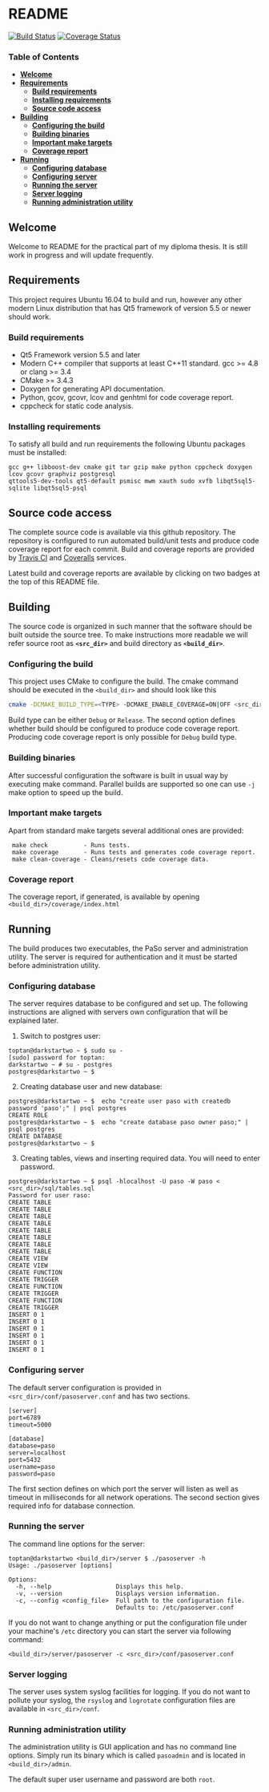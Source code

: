 # README
[![Build Status](https://travis-ci.org/toptan/paso.svg?branch=master)](https://travis-ci.org/toptan/paso)
[![Coverage Status](https://coveralls.io/repos/github/toptan/paso/badge.svg?branch=master)](https://coveralls.io/github/toptan/paso?branch=master)

### Table of Contents
- [**Welcome**](#welcome)
- [**Requirements**](#requirements)
    - [**Build requirements**](#build-requirements)
    - [**Installing requirements**](#installing-requirements)
    - [**Source code access**](#source-code-access)
- [**Building**](#building)
    - [**Configuring the build**](#configuring-the-build)
    - [**Building binaries**](#building-binaries)
    - [**Important make targets**](#important-make-targets)
    - [**Coverage report**](#coverage-report)
- [**Running**](#running)
    - [**Configuring database**](#configuring-database)
    - [**Configuring server**](#configuring-server)
    - [**Running the server**](#running-the-server)
    - [**Server logging**](#server-logging)
    - [**Running administration utility**](#running-administration-utility)
    
## Welcome
Welcome to README for the practical part of my diploma thesis. It is still work in progress and will update frequently.

## Requirements
This project requires Ubuntu 16.04 to build and run, however any other modern Linux distribution that has Qt5 framework of version
5.5 or newer should work.

### Build requirements
- Qt5 Framework version 5.5 and later
- Modern C++ compiler that supports at least C++11 standard. gcc >= 4.8 or clang >= 3.4
- CMake >= 3.4.3
- Doxygen for generating API documentation.
- Python, gcov, gcovr, lcov and genhtml for code coverage report.
- cppcheck for static code analysis.

### Installing requirements
To satisfy all build and run requirements the following Ubuntu packages must be installed:
```
gcc g++ libboost-dev cmake git tar gzip make python cppcheck doxygen lcov gcovr graphviz postgresql
qttools5-dev-tools qt5-default psmisc mwm xauth sudo xvfb libqt5sql5-sqlite libqt5sql5-psql
```

## Source code access
The complete source code is available via this github repository. The repository is configured to run automated build/unit 
tests and produce code coverage report for each commit. Build and coverage reports are provided by 
[Travis CI](https://travis-ci.org) and [Coveralls](https://coveralls.io) services.

Latest build and coverage reports are available by clicking on two badges at the top of this README file.

## Building
The source code is organized in such manner that the software should be built outside the source tree. To make instructions more
readable we will refer source root as **`<src_dir>`** and build directory as **`<build_dir>`**.

### Configuring the build
This project uses CMake to configure the build. The cmake command should be executed in the `<build_dir>` and should look like this
```bash
cmake -DCMAKE_BUILD_TYPE=<TYPE> -DCMAKE_ENABLE_COVERAGE=ON|OFF <src_dir>
```
Build type can be either `Debug` or `Release`. The second option defines whether build should be configured to produce code coverage report.
Producing code coverage report is only possible for `Debug` build type.

### Building binaries
After successful configuration the software is built in usual way by executing make command. Parallel builds are supported so one can 
use `-j` make option to speed up the build.

### Important make targets
Apart from standard make targets several additional ones are provided:
```
 make check          - Runs tests.
 make coverage       - Runs tests and generates code coverage report.
 make clean-coverage - Cleans/resets code coverage data.
```

### Coverage report
The coverage report, if generated, is available by opening `<build_dir>/coverage/index.html`

## Running
The build produces two executables, the PaSo server and administration utility. The server is required for authentication and
it must be started before administration utility.

### Configuring database
The server requires database to be configured and set up. The following instructions are aligned with servers own configuration
that will be explained later.

1. Switch to postgres user: 
```
toptan@darkstartwo ~ $ sudo su - 
[sudo] password for toptan: 
darkstartwo ~ # su - postgres
postgres@darkstartwo ~ $
```
2. Creating database user and new database:
```
postgres@darkstartwo ~ $  echo "create user paso with createdb password 'paso';" | psql postgres 
CREATE ROLE
postgres@darkstartwo ~ $  echo "create database paso owner paso;" | psql postgres 
CREATE DATABASE
postgres@darkstartwo ~ $ 
```
3. Creating tables, views and inserting required data. You will need to enter password.
```
postgres@darkstartwo ~ $ psql -hlocalhost -U paso -W paso < <src_dir>/sql/tables.sql 
Password for user raso: 
CREATE TABLE
CREATE TABLE
CREATE TABLE
CREATE TABLE
CREATE TABLE
CREATE TABLE
CREATE TABLE
CREATE TABLE
CREATE VIEW
CREATE VIEW
CREATE FUNCTION
CREATE TRIGGER
CREATE FUNCTION
CREATE TRIGGER
CREATE FUNCTION
CREATE TRIGGER
INSERT 0 1
INSERT 0 1
INSERT 0 1
INSERT 0 1
INSERT 0 1
INSERT 0 1
```

### Configuring server
The default server configuration is provided in `<src_dir>/conf/pasoserver.conf` and has two sections.
```
[server]
port=6789
timeout=5000

[database]
database=paso
server=localhost
port=5432
username=paso
password=paso
```
The first section defines on which port the server will listen as well as timeout in milliseconds for all network operations.
The second section gives required info for database connection.

### Running the server
The command line options for the server:
```
toptan@darkstartwo <build_dir>/server $ ./pasoserver -h
Usage: ./pasoserver [options]

Options:
  -h, --help                  Displays this help.
  -v, --version               Displays version information.
  -c, --config <config_file>  Full path to the configuration file.
                              Defaults to: /etc/pasoserver.conf

```
If you do not want to change anything or put the configuration file under your machine's `/etc` directory you can start the
server via following command:
```
<build_dir>/server/pasoserver -c <src_dir>/conf/pasoserver.conf
```

### Server logging
The server uses system syslog facilities for logging. If you do not want to pollute your syslog, the `rsyslog` and `logrotate`
configuration files are available in `<src_dir>/conf`.

### Running administration utility
The administration utility is GUI application and has no command line options. Simply run its binary which is called `pasoadmin`
and is located in `<build_dir>/admin`.

The default super user username and password are both `root`.
